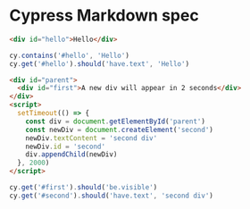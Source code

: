 # Cypress Markdown spec

<!-- fiddle First example -->
```html
<div id="hello">Hello</div>
```

```js
cy.contains('#hello', 'Hello')
cy.get('#hello').should('have.text', 'Hello')
```
<!-- fiddle.end -->

<!-- fiddle Another example -->
```html
<div id="parent">
  <div id="first">A new div will appear in 2 seconds</div>
</div>
<script>
  setTimeout(() => {
    const div = document.getElementById('parent')
    const newDiv = document.createElement('second')
    newDiv.textContent = 'second div'
    newDiv.id = 'second'
    div.appendChild(newDiv)
  }, 2000)
</script>
```

```js
cy.get('#first').should('be.visible')
cy.get('#second').should('have.text', 'second div')
```
<!-- fiddle.end -->
